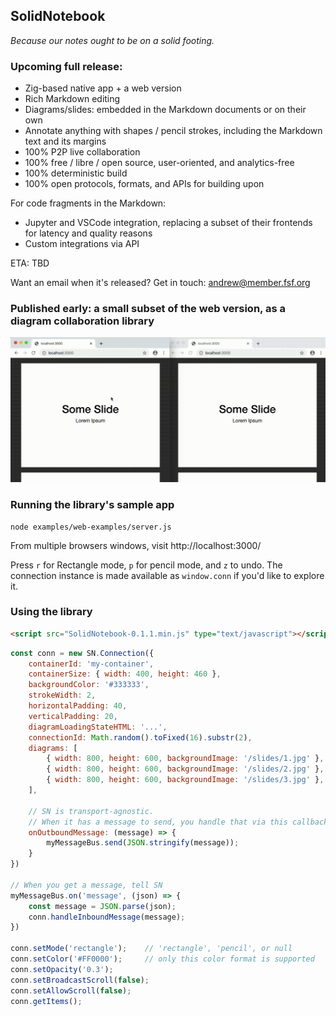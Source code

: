 ## SolidNotebook

*Because our notes ought to be on a solid footing.*

### Upcoming full release:

- Zig-based native app + a web version
- Rich Markdown editing
- Diagrams/slides: embedded in the Markdown documents or on their own
- Annotate anything with shapes / pencil strokes, including the Markdown text and its margins
- 100% P2P live collaboration
- 100% free / libre / open source, user-oriented, and analytics-free
- 100% deterministic build
- 100% open protocols, formats, and APIs for building upon

For code fragments in the Markdown:

- Jupyter and VSCode integration, replacing a subset of their frontends for latency and quality reasons
- Custom integrations via API

ETA: TBD

Want an email when it's released? Get in touch: andrew@member.fsf.org


### Published early: a small subset of the web version, as a diagram collaboration library

<img src="doc/example.gif" width="591" />


### Running the library's sample app

```
node examples/web-examples/server.js
```

From multiple browsers windows, visit http://localhost:3000/

Press `r` for Rectangle mode, `p` for pencil mode, and `z` to undo. The connection instance is made available as `window.conn` if you'd like to explore it.


### Using the library

```html
<script src="SolidNotebook-0.1.1.min.js" type="text/javascript"></script>
```

```js
const conn = new SN.Connection({
    containerId: 'my-container',
    containerSize: { width: 400, height: 460 },
    backgroundColor: '#333333',
    strokeWidth: 2,
    horizontalPadding: 40,
    verticalPadding: 20,
    diagramLoadingStateHTML: '...',
    connectionId: Math.random().toFixed(16).substr(2),
    diagrams: [
        { width: 800, height: 600, backgroundImage: '/slides/1.jpg' },
        { width: 800, height: 600, backgroundImage: '/slides/2.jpg' },
        { width: 800, height: 600, backgroundImage: '/slides/3.jpg' },
    ],

    // SN is transport-agnostic.
    // When it has a message to send, you handle that via this callback:
    onOutboundMessage: (message) => {
        myMessageBus.send(JSON.stringify(message));
    }
})

// When you get a message, tell SN
myMessageBus.on('message', (json) => {
    const message = JSON.parse(json);
    conn.handleInboundMessage(message);
})

conn.setMode('rectangle');    // 'rectangle', 'pencil', or null
conn.setColor('#FF0000');     // only this color format is supported
conn.setOpacity('0.3');
conn.setBroadcastScroll(false);
conn.setAllowScroll(false);
conn.getItems();
```

